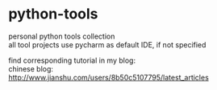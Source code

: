 # python-tools  
personal python tools collection  
all tool projects use pycharm as default IDE, if not specified  


find corresponding tutorial in my blog:  
chinese blog:  
http://www.jianshu.com/users/8b50c5107795/latest_articles  
